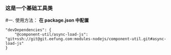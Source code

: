 ### 这是一个基础工具类

#一. 使用方法：
**在 package.json 中配置**
```
"devDependencies": {
    "@component-util/async-load-js": "git+ssh://git@git.eefung.com:modules-nodejs/component-util.git#async-load-js"
}
```